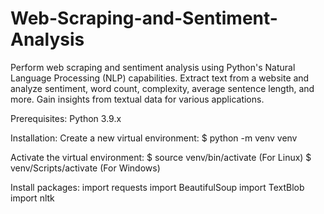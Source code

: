 # Web-Scraping-and-Sentiment-Analysis
Perform web scraping and sentiment analysis using Python's Natural Language Processing (NLP) capabilities. Extract text from a website and analyze sentiment, word count, complexity, average sentence length, and more. Gain insights from textual data for various applications.

Prerequisites:
Python 3.9.x


Installation:
Create a new virtual environment:
$ python -m venv venv

Activate the virtual environment:
$ source venv/bin/activate  (For Linux)
$ venv/Scripts/activate  (For Windows)

Install packages:
import requests
import BeautifulSoup
import TextBlob
import nltk
